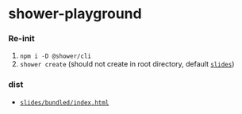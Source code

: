 shower-playground
=================
### Re-init
1. `npm i -D @shower/cli`
2. `shower create` (should not create in root directory, default [`slides`](./slides/))

### dist
- [`slides/bundled/index.html`](./slides/bundled/index.html)